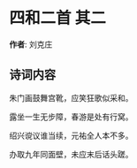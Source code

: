 # 四和二首  其二

**作者**: 刘克庄

## 诗词内容

朱门画鼓舞宫靴，应笑狂歌似采和。

露坐一生无步障，春游是处有行窝。

绍兴谠议谁当续，元祐全人本不多。

办取九年同面壁，未应末后话头蹉。

